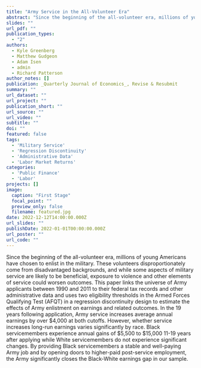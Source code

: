 ```yaml
---
title: "Army Service in the All-Volunteer Era"
abstract: "Since the beginning of the all-volunteer era, millions of young Americans have chosen to enlist in the military. These volunteers disproportionately come from disadvantaged backgrounds, and while some aspects of military service are likely to be beneficial, exposure to violence and other elements of service could worsen outcomes. This paper links the universe of Army applicants between 1990 and 2011 to their federal tax records and other administrative data and uses two eligibility thresholds in the Armed Forces Qualifying Test (AFQT) in a regression discontinuity design to estimate the effects of Army enlistment on earnings and related outcomes. In the 19 years following application, Army service increases average annual earnings by over $4,000 at both cutoffs. However, whether service increases long-run earnings varies significantly by race. Black servicemembers experience annual gains of $5,500 to $15,000 11-19 years after applying while White servicemembers do not experience significant changes. By providing Black servicemembers a stable and well-paying Army job and by opening doors to higher-paid post-service employment, the Army significantly closes the Black-White earnings gap in our sample."
slides: ""
url_pdf: ""
publication_types:
  - "2"
authors:
  - Kyle Greenberg
  - Matthew Gudgeon
  - Adam Isen
  - admin
  - Richard Patterson
author_notes: []
publication: _Quarterly Journal of Economics_, Revise & Resubmit
summary: ""
url_dataset: ""
url_project: ""
publication_short: ""
url_source: ""
url_video: ""
subtitle: ""
doi: ""
featured: false
tags:
  - 'Military Service'
  - 'Regression Discontinuity'
  - 'Administrative Data'
  - 'Labor Market Returns'
categories:
  - 'Public Finance'
  - 'Labor'
projects: []
image:
  caption: "First Stage"
  focal_point: ""
  preview_only: false
  filename: featured.jpg
date: 2022-12-12T14:00:00.000Z
url_slides: ""
publishDate: 2022-01-01T00:00:00.000Z
url_poster: ""
url_code: ""
---
```

Since the beginning of the all-volunteer era, millions of young Americans have chosen to enlist in the military. These volunteers disproportionately come from disadvantaged backgrounds, and while some aspects of military service are likely to be beneficial, exposure to violence and other elements of service could worsen outcomes. This paper links the universe of Army applicants between 1990 and 2011 to their federal tax records and other administrative data and uses two eligibility thresholds in the Armed Forces Qualifying Test (AFQT) in a regression discontinuity design to estimate the effects of Army enlistment on earnings and related outcomes. In the 19 years following application, Army service increases average annual earnings by over $4,000 at both cutoffs. However, whether service increases long-run earnings varies significantly by race. Black servicemembers experience annual gains of $5,500 to $15,000 11-19 years after applying while White servicemembers do not experience significant changes. By providing Black servicemembers a stable and well-paying Army job and by opening doors to higher-paid post-service employment, the Army significantly closes the Black-White earnings gap in our sample.
